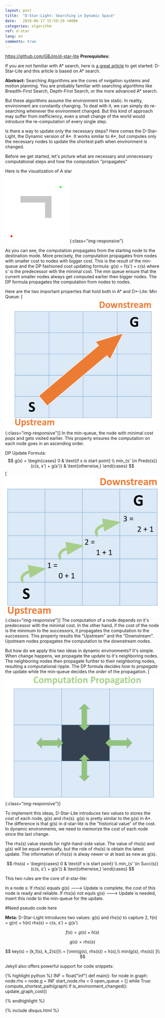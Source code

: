 ```yaml
---
layout: post
title:  "D-Star-Light: Searching in Dynamic Space"
date:   2018-06-17 15:59:29 +0800
categories: algorithm
ref: d-star
lang: en
comments: true
---
```

https://github.com/GBJim/d-star-lite
**Prerequisites:**


If you are not familiar with A* search, here is [a great article](http://theory.stanford.edu/~amitp/GameProgramming/AStarComparison.html) to get started. D-Star-Lite and this article is based on A* search.

**Abstract:**
Searching Algorithms are the cores of nvigation systems and motion planning. You are probably familiar with searching algorithms like Breadth-First Search, Depth-First Search, or the more advanced A* search.


But these algorithms assume the environment to be static. In reality, environment are constantly changing. To deal with it, we can simply do re-searching whenever the environment changed. But this kind of approach may suffer from inefficiency, even a small change of the world would introduce the re-computation of every single step.

Is there a way to update only the necessary steps?
Here comes the D-Star-Light, the Dynamic version of A*. It works similar to A*, but computes only the necessary nodes to update the shortest path when environment is changed.

Before we get started, let's picture what are necessary and unnecessary computational steps and how the computation "propagates"

Here is the visualization of A star

![a-star](/assets/img/a_star.gif){:class="img-responsive"}

As you can see, the computation propagates from the starting node to the destination mode. More precisely, the computation propagates from nodes with smaller cost to nodes with bigger cost. This is the result of the min-queue and the DP fashioned cost updating formula: g(s) = f(s') + c(s) where s' is the predecessor with the minimal cost.
The min queue ensure that the current smaller nodes always get computed earlier then bigger nodes. The DP formula propagates the computation from nodes to nodes.


Here are the two important properties that hold both in A* and D*-Lite:
Min Queue:
[![minq](/assets/img/d-star-minq.png){:class="img-responsive"}]
In the min-queue, the node with minimal cost pops and gets visited earlier. This property ensures the computation on each node goes in an ascending order.

DP Update Formula:
$$
g(s) =
\begin{cases}
0 & \text{if s is start point} \\
min_{s' \in Preds(s)} (c(s, s') + g(s')) & \text{otherwise,}
\end{cases}
$$
[![dp](/assets/img/d-star-dp.png){:class="img-responsive"}]
The computation of a node depends on it's predecessor with the minimal cost. In the other hand, if the cost of the node is the minimum to the successors, it propagates the computation to the successors. This property results the "Upstream" and the "Downstream". Upstream nodes propagates the computation to the downstream nodes.


But how do we apply this two ideas in dynamic environments? It's simple. When change happens, we propagate the update to it's neighboring nodes. The neighboring nodes then propagate further to their neighboring nodes, resulting a computational ripple.
The DP formula decides *how to propagate* the update while the min-queue decides the *order* of the propagation.
[![propa](/assets/img/d-star-propa.png){:class="img-responsive"}]

To implement this ideas, D-Star-Lite introduces two values to stores the cost of each node, g(s) and rhs(s).
g(s) is pretty similar to the g(s) in A*. The difference is that g(s) in d-star-lite is the "historical value" of the cost. In dynamic environments, we need to memorize the cost of each node since the last change.

The rhs(s) value stands for right-hand-side value. The value of rhs(s) and g(s) will be equal eventually, but the role of rhs(s) is obtain the latest update. The information of rhs(s) is alway newer or at least as new as g(s).

$$
rhs(s) =
\begin{cases}
0 & \text{if s is start point} \\
min_{s' \in Succ(s)} (c(s, s') + g(s')) & \text{otherwise,}
\end{cases}
$$

This two rules are the core of d-star-lite:

In a node s:
  If rhs(s) equals g(s) ---> Update is complete, the cost of this node is ready and reliable.
  If rhs(s) not equls g(s)  ---> Update is needed, insert this node to the min-queue for the update.




#Need pseudo code here





**Meta:**
D-Star-Light introduces two values: g(s) and rhs(s) to capture 2,
f(n) = g(n) + h(n)
rhs(s) = c(s, s') + g(s')



$$
f(s) = g(s) + h(s)
$$


$$
g(s) = rhs(s)
$$

$$
key(s) = [k_1(s), k_2(s)]\\
= [\min(g(s), rhs(s)) + h(s),\\
min(g(s), rhs(s)) ]\\
$$




Jekyll also offers powerful support for code snippets:

{% highlight python %}
INF = float("inf")
def main():
  for node in graph:
    node.rhs = node.g = INF
  start_node.rhs = 0
  open_queue = []
  while True:
    compute_shortest_path(graph)
    if is_environment_changed():
      update_graph_cost()

{% endhighlight %}



{% include disqus.html %}
